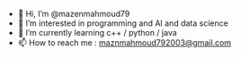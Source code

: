 - 👋 Hi, I’m @mazenmahmoud79
- 👀 I’m interested in programming and AI and data science
- 🌱 I’m currently learning c++ / python / java 
- 📫 How to reach me : maznmahmoud792003@gmail.com

<!---
mazenmahmoud79/mazenmahmoud79 is a ✨ special ✨ repository because its `README.md` (this file) appears on your GitHub profile.
You can click the Preview link to take a look at your changes.
--->
